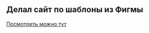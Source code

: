 ## Делал сайт по шаблоны из Фигмы
[Посмотреть можно тут](https://hhhatemeee.github.io/stestsite.github.io/)
